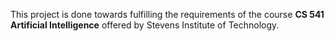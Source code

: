This project is done towards fulfilling the requirements of the course **CS 541 Artificial Intelligence** offered by Stevens Institute of Technology.  